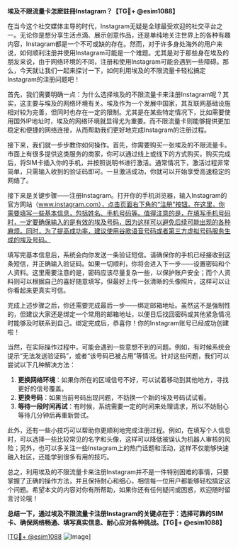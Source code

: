 **埃及不限流量卡怎麽註冊Instagram？【TG💪+ @esim1088】**

在当今这个社交媒体主导的时代，Instagram无疑是全球最受欢迎的社交平台之一。无论你是想分享生活点滴、展示创意作品，还是单纯地关注世界上的各种有趣内容，Instagram都是一个不可或缺的存在。然而，对于许多身处海外的用户来说，如何顺利注册并使用Instagram可能是一个难题。尤其是对于那些身在埃及的朋友来说，由于网络环境的不同，注册和使用Instagram可能会遇到一些障碍。那么，今天就让我们一起来探讨一下，如何利用埃及的不限流量卡轻松搞定Instagram的注册问题吧！

首先，我们需要明确一点：为什么选择埃及的不限流量卡来注册Instagram呢？其实，这主要与埃及的网络环境有关。埃及作为一个发展中国家，其互联网基础设施相对较为完善，但同时也存在一定的限制。尤其是在某些特定情况下，比如需要使用国外IP地址时，埃及的网络环境就显得尤为重要。而不限流量卡则能够提供更加稳定和便捷的网络连接，从而帮助我们更好地完成Instagram的注册过程。

接下来，我们就一步步教你如何操作。首先，你需要购买一张埃及的不限流量卡。市面上有很多提供这类服务的商家，你可以通过线上或线下的方式购买。购买完成后，将SIM卡插入你的手机，并按照说明书进行激活。通常情况下，激活过程非常简单，只需输入收到的验证码即可。一旦激活成功，你就可以开始享受高速稳定的网络了。

接下来是关键步骤——注册Instagram。打开你的手机浏览器，输入Instagram的官方网站（www.instagram.com），点击页面右下角的“注册”按钮。在这里，你需要填写一些基本信息，包括姓名、手机号码等。值得注意的是，在填写手机号码时，一定要确保输入的是有效的埃及号码，因为这样可以避免后续可能出现的各种麻烦。同时，为了提高成功率，建议使用谷歌语音号码或者第三方虚拟号码服务生成的埃及号码。

填写完基本信息后，系统会向你发送一条验证短信。请确保你的手机已经接收到这条短信，并正确输入验证码。如果一切顺利，你将会进入下一步——设置密码和个人资料。这里需要注意的是，密码应该尽量复杂一些，以保护账户安全；而个人资料则可以根据自己的喜好随意填写，但最好上传一张清晰的头像照片，这样可以让你看起来更真实可信。

完成上述步骤之后，你还需要完成最后一步——绑定邮箱地址。虽然这不是强制性的，但建议大家还是绑定一个常用的邮箱地址，以便日后找回密码或其他紧急情况时能够及时联系到自己。绑定完成后，恭喜你！你的Instagram账号已经成功创建啦！

当然，在实际操作过程中，可能会遇到一些意想不到的问题。例如，有时候系统会提示“无法发送验证码”，或者“该号码已被占用”等情况。针对这些问题，我们可以尝试以下几种解决方法：

1. **更换网络环境**：如果你所在的区域信号不好，可以试着移动到其他地方，寻找更好的信号覆盖。
2. **更换号码**：如果当前号码出现问题，不妨换一个新的埃及号码试试看。
3. **等待一段时间再试**：有时候，系统需要一定的时间来处理请求，所以不妨耐心等待几分钟后再重新尝试。

此外，还有一些小技巧可以帮助你更顺利地完成注册过程。例如，在填写个人信息时，可以选择一些比较常见的名字和头像，这样可以降低被误认为机器人审核的风险；另外，也可以多关注一些Instagram上的热门话题和活动，这样不仅能够快速融入社区，还能学到很多有用的技巧。

总之，利用埃及的不限流量卡来注册Instagram并不是一件特别困难的事情，只要掌握了正确的操作方法，并且保持耐心和细心，相信每一位用户都能够轻松搞定这个问题。希望本文的内容对你有所帮助，如果你还有任何疑问或困惑，欢迎随时留言讨论哦！

**总结一下，通过埃及不限流量卡注册Instagram的关键点在于：选择可靠的SIM卡、确保网络畅通、填写真实信息、耐心应对各种挑战。【TG💪+ @esim1088】**

[[TG💪+ @esim1088](https://t.me/s/esim1088) ![Image](https://i.postimg.cc/4NQfJmqS/Snipaste-2025-05-13-00-14-12.png)]